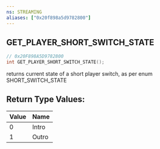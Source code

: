 ```yaml
---
ns: STREAMING
aliases: ["0x20f898a5d9782800"]
---
```

## GET_PLAYER_SHORT_SWITCH_STATE

```c
// 0x20F898A5D9782800
int GET_PLAYER_SHORT_SWITCH_STATE();
```

returns current state of a short player switch, as per enum SHORT_SWITCH_STATE

## Return Type Values:
| Value | Name |
| --- | --- |
| 0 | Intro |
| 1 | Outro |

